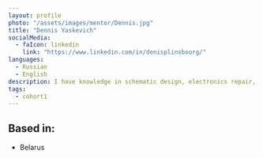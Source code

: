 ```yaml
---
layout: profile
photo: "/assets/images/mentor/Dennis.jpg"
title: "Dennis Yaskevich"
socialMedia:
  - faIcon: linkedin
    link: "https://www.linkedin.com/in/denisplinsboorg/"
languages:
  - Russian
  - English
description: I have knowledge in schematic design, electronics repair, SPICE simulation, GitHub open source apps user.
tags:
  - cohort1
---
```


## Based in:
- Belarus
